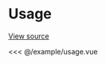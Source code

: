 <script setup>
import ExampleUsage from '@/example/usage.vue'
</script>

# Usage
[View source](https://github.com/merfais/vue-grid-layout-v3/blob/master/website/src/example/usage.vue)

<<< @/example/usage.vue

<ClientOnly>
  <ExampleUsage />
</ClientOnly>


